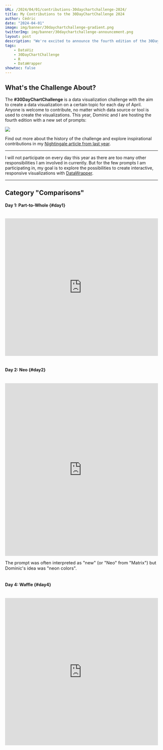 ```yaml
---
URL: /2024/04/01/contributions-30daychartchallenge-2024/
title: My Contributions to the 30DayChartChallenge 2024
author: Cédric
date: "2024-04-01"
image: img/banner/30daychartchallenge-gradient.png
twitterImg: img/banner/30daychartchallenge-announcement.png
layout: post
description: "We're excited to announce the fourth edition of the 30DayChartChallenge! Sadly, I won't be able to participate in all prompts due to prior commitments. For the topics I can contribute to, I'll be focusing on exploring the capabilities of the DataWrapper chart builder."
tags:
    - DataViz
    - 30DayChartChallenge
    - R
    - DataWrapper
showtoc: false
---
```


## What's the Challenge About?

The **#30DayChartChallenge** is a data visualization challenge with the aim to create a data visualization on a certain topic for each day of April. Anyone is welcome to contribute, no matter which data source or tool is used to create the visualizations. This year, Dominic and I are hosting the fourth edition with a new set of prompts:

![](https://cedricscherer.com/img/banner/30daychartchallenge-prompts.png)

Find out more about the history of the challenge and explore inspirational contributions in my [Nightingale article from last year](https://nightingaledvs.com/the-30daychartchallenge-year-three/).

<hr>

I will not participate on every day this year as there are too many other responsibilities I am involved in currently. But for the few prompts I am participating in, my goal is to explore the possibilities to create interactive, responsive visualizations with [DataWrapper](https://www.datawrapper.de/).

<hr>

## Category "Comparisons"

#### Day 1: Part-to-Whole {#day1}

<br>
<iframe title="Ah, geez!!!" aria-label="Donut Chart" id="datawrapper-chart-n0YjQ" src="https://datawrapper.dwcdn.net/n0YjQ/3/" scrolling="no" frameborder="0" style="width: 0; min-width: 100% !important; border: none;" height="454" data-external="1"></iframe><script type="text/javascript">!function(){"use strict";window.addEventListener("message",(function(a){if(void 0!==a.data["datawrapper-height"]){var e=document.querySelectorAll("iframe");for(var t in a.data["datawrapper-height"])for(var r=0;r<e.length;r++)if(e[r].contentWindow===a.source){var i=a.data["datawrapper-height"][t]+"px";e[r].style.height=i}}}))}();
</script>
<br><br>


#### Day 2: Neo {#day2}

<br>
<iframe title="Hello! Hello, Springfield! Look at me and my purple hair!" aria-label="Scatter Plot" id="datawrapper-chart-M99F9" src="https://datawrapper.dwcdn.net/M99F9/5/" scrolling="no" frameborder="0" style="width: 0; min-width: 100% !important; border: none;" height="570" data-external="1"></iframe><script type="text/javascript">!function(){"use strict";window.addEventListener("message",(function(a){if(void 0!==a.data["datawrapper-height"]){var e=document.querySelectorAll("iframe");for(var t in a.data["datawrapper-height"])for(var r=0;r<e.length;r++)if(e[r].contentWindow===a.source){var i=a.data["datawrapper-height"][t]+"px";e[r].style.height=i}}}))}();
</script>

<span style='font-size:11pt;'>The prompt was often interpreted as "new" (or "Neo" from "Matrix") but Dominic's idea was "neon colors".</span>
<br><br>


#### Day 4: Waffle {#day4}

<br>
<iframe title="I want more bananas on my waffles!!" aria-label="Scatter Plot" id="datawrapper-chart-n66UU" src="https://datawrapper.dwcdn.net/n66UU/4/" scrolling="no" frameborder="0" style="width: 0; min-width: 100% !important; border: none;" height="486" data-external="1"></iframe><script type="text/javascript">!function(){"use strict";window.addEventListener("message",(function(a){if(void 0!==a.data["datawrapper-height"]){var e=document.querySelectorAll("iframe");for(var t in a.data["datawrapper-height"])for(var r=0;r<e.length;r++)if(e[r].contentWindow===a.source){var i=a.data["datawrapper-height"][t]+"px";e[r].style.height=i}}}))}();
</script>